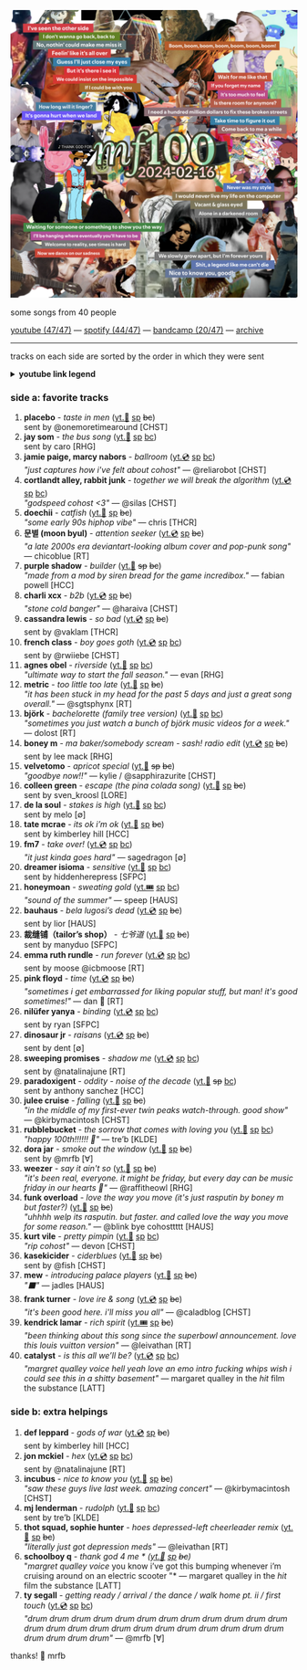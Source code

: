 ![cover](2024-09-20.png)

some songs from 40 people

[youtube (47/47)](<https://youtube.com/playlist?list=PLHKkvq2Z_NhhmZQQiyR4Xbb7E8p148HAO>) — [spotify (44/47)](<https://open.spotify.com/playlist/50LxxzggjWBLN1Deg4q1Ht>) — [bandcamp (20/47)](<https://www.buymusic.club/list/mrfb-mf100-2024-09-20>) — [archive](https://balousek.notion.site/b8bf80ad0d1a4852b020b7c2bd19eee1?v=0eade85b39ee4d3aa7c42c3c8106a928)

---

tracks on each side are sorted by the order in which they were sent

<details><summary><b>youtube link legend</b></summary><ul><li>📼 video</li><li>💿 audio</li><li>🎟️ live</li><li>👢 unofficial</li><li>🤩 fanworks</li></ul></details>

### side a: favorite tracks
1. **placebo** - *taste in men* ([yt.📼](https://youtu.be/5QML71sBu1E) [sp](https://open.spotify.com/track/6DVWb7uBVyyLwWslndW6DL) ~~bc~~)<br>sent by @onemoretimearound [CHST]
1. **jay som** - *the bus song* ([yt.📼](https://youtu.be/k2SluHV2i40) [sp](https://open.spotify.com/track/4yWHa0Z8np5DqoWf6ffgMs) [bc](https://jaysom.bandcamp.com/track/the-bus-song))<br>sent by caro [RHG]
1. **jamie paige, marcy nabors** - *ballroom* ([yt.💿](https://youtu.be/NQm_cQHXFSs) [sp](https://open.spotify.com/track/0rtsvpE8TCk7MHrYQacklk) [bc](https://jamiepaige.bandcamp.com/track/ballroom-feat-marcy-nabors))<br>*"just captures how i've felt about cohost"* — @reliarobot [CHST]
1. **cortlandt alley, rabbit junk** - *together we will break the algorithm* ([yt.💿](https://youtu.be/MTT-DA4JeQY) [sp](https://open.spotify.com/track/2YpvJ4dA7ObKcihJv3Z13a) [bc](https://cortlandtalley.bandcamp.com/track/together-we-will-break-the-algorithm))<br>*"godspeed cohost <3"* — @silas [CHST]
1. **doechii** - *catfish* ([yt.📼](https://youtu.be/AfgNiEJwGWo) [sp](https://open.spotify.com/track/3QQvSQKV8YmQxGolwwWe59) ~~bc~~)<br>*"some early 90s hiphop vibe"* — chris [THCR]
1. **문별 (moon byul)** - *attention seeker* ([yt.💿](https://youtu.be/kYUmtPuyQG0) [sp](https://open.spotify.com/track/3ZYSPwv46EapGeKAW3hB4X) ~~bc~~)<br>*"a late 2000s era deviantart-looking album cover and pop-punk song"* — chicoblue [RT]
1. **purple shadow** - *builder* ([yt.🤩](https://youtu.be/Gxh_GX6H9Xw) ~~sp~~ ~~bc~~)<br>*"made from a mod by siren bread for the game incredibox."* — fabian powell [HCC]
1. **charli xcx** - *b2b* ([yt.💿](https://youtu.be/hr-bX9Wlo_I) [sp](https://open.spotify.com/track/4wTvw1dBiPXNiHTh0zzpcI) ~~bc~~)<br>*"stone cold banger"* — @haraiva [CHST]
1. **cassandra lewis** - *so bad* ([yt.💿](https://youtu.be/Kz5niOv6tYw) [sp](https://open.spotify.com/track/2JlQro0lj7pbAZdO25imCx) ~~bc~~)<br>sent by @vaklam [THCR]
1. **french class** - *boy goes goth* ([yt.💿](https://youtu.be/P8szv2fM49g) [sp](https://open.spotify.com/track/03AwDciSLNXfCivirf8d0b) [bc](https://frenchclass.bandcamp.com/track/boy-goes-goth))<br>sent by @rwiiebe [CHST]
1. **agnes obel** - *riverside* ([yt.📼](https://youtu.be/vjncyiuwwXQ) [sp](https://open.spotify.com/track/6G3GO1eGFvLgA3o9J3YF1R) [bc](https://agnesobel.bandcamp.com/track/riverside))<br>*"ultimate way to start the fall season."* — evan [RHG]
1. **metric** - *too little too late* ([yt.🤩](https://youtu.be/XKIQM8iHEoU) [sp](https://open.spotify.com/track/3Gk8YeEo7mO6lYpM6iwgu5) ~~bc~~)<br>*"it has been stuck in my head for the past 5 days and just a great song overall."* — @sgtsphynx [RT]
1. **björk** - *bachelorette (family tree version)* ([yt.📼](https://youtu.be/JNJv-Ebi67I) [sp](https://open.spotify.com/track/080thMRVMSfE5fem7HBaoF) [bc](https://bjork.bandcamp.com/track/bachelorette))<br>*"sometimes you just watch a bunch of björk music videos for a week."* — dolost [RT]
1. **boney m** - *ma baker/somebody scream - sash! radio edit* ([yt.💿](https://youtu.be/2FsRwewETLk) [sp](https://open.spotify.com/track/4rVEn3lVnYP2dTBnh8eK4j) ~~bc~~)<br>sent by lee mack [RHG]
1. **velvetomo** - *apricot special* ([yt.👢](https://youtu.be/yxE9-xb4vHw) ~~sp~~ ~~bc~~)<br>*"goodbye now!!"* — kylie / @sapphirazurite [CHST]
1. **colleen green** - *escape (the pina colada song)* ([yt.📼](https://youtu.be/iQRTrCh0wgU) [sp](https://open.spotify.com/track/3sNxIF5r5g1e1gchiD6r1y) ~~bc~~)<br>sent by sven_kroosl [LORE]
1. **de la soul** - *stakes is high* ([yt.📼](https://youtu.be/radJQyaC5kY) [sp](https://open.spotify.com/track/5sfXK6yQlY9vSzuR3f3oD8) [bc](https://delasoul.bandcamp.com/track/stakes-is-high))<br>sent by melo [∅]
1. **tate mcrae** - *its ok i’m ok* ([yt.📼](https://youtu.be/Bpaf6Dm9iRc) [sp](https://open.spotify.com/track/24XihnoVPWXlKJ4BgXqjVM) ~~bc~~)<br>sent by kimberley hill [HCC]
1. **fm7** - *take over!* ([yt.💿](https://youtu.be/3FwtqIXSw94) [sp](https://open.spotify.com/track/2CiJyyXeRCWRjZwp6wajUK) [bc](https://artbyform.bandcamp.com/track/take-over))<br>*"it just kinda goes hard"* — sagedragon [∅]
1. **dreamer isioma** - *sensitive* ([yt.📼](https://youtu.be/3oYZtWD1vNg) [sp](https://open.spotify.com/track/06DPYEqSX1jMaxvnXNVshB) [bc](https://dreamerisioma.bandcamp.com/track/sensitive))<br>sent by hiddenherepress [SFPC]
1. **honeymoan** - *sweating gold* ([yt.🎟️](https://youtu.be/XHr-GnBGcDE) [sp](https://open.spotify.com/track/5oPEINLTVfqWT2MQjc2MuR) [bc](https://honeymoan.bandcamp.com/track/sweating-gold))<br>*"sound of the summer"* — speep [HAUS]
1. **bauhaus** - *bela lugosi’s dead* ([yt.💿](https://youtu.be/Yy9h2q_dr9k) [sp](https://open.spotify.com/track/7q5n3kuNbHCWx6LZOY1Z0r) ~~bc~~)<br>sent by lior [HAUS]
1. **裁缝铺（tailor’s shop）** - *七爷道* ([yt.📼](https://youtu.be/Gtm3biAmVvI) [sp](https://open.spotify.com/track/1hMbTgP79o5ebfSVKyI2Xt) ~~bc~~)<br>sent by manyduo [SFPC]
1. **emma ruth rundle** - *run forever* ([yt.💿](https://youtu.be/3pYl9aPA5Tc) [sp](https://open.spotify.com/track/09DzlJefyzvierDQLWEFFR) [bc](https://emmaruthrundle.bandcamp.com/track/run-forever))<br>sent by moose @icbmoose [RT]
1. **pink floyd** - *time* ([yt.💿](https://youtu.be/yl-Ms_ek-kE) [sp](https://open.spotify.com/track/3TO7bbrUKrOSPGRTB5MeCz) ~~bc~~)<br>*"sometimes i get embarrassed for liking popular stuff, but man! it's good sometimes!"* — dan 🤠 [RT]
1. **nilüfer yanya** - *binding* ([yt.💿](https://youtu.be/nNwNZ6CMeFI) [sp](https://open.spotify.com/track/3XjhOYg7FGEjF2RP0zG8Oz) [bc](https://niluferyanya.bandcamp.com/track/binding))<br>sent by ryan [SFPC]
1. **dinosaur jr** - *raisans* ([yt.💿](https://youtu.be/Ln8XsL6veaU) [sp](https://open.spotify.com/track/5xH7X05cbp7vtwFSdOUPEb) ~~bc~~)<br>sent by dent [∅]
1. **sweeping promises** - *shadow me* ([yt.💿](https://youtu.be/bzSt2TggnjE) [sp](https://open.spotify.com/track/0aiUlWplE7TtrSrbcoo46P) [bc](https://sweepingpromises.bandcamp.com/track/shadow-me-2))<br>sent by @natalinajune [RT]
1. **paradoxigent** - *oddity - noise of the decade* ([yt.📼](https://youtu.be/dyEYyp-qwN8) ~~sp~~ [bc](https://paradoxigent.bandcamp.com/track/oddity-noise-of-the-decade))<br>sent by anthony sanchez [HCC]
1. **julee cruise** - *falling* ([yt.📼](https://youtu.be/mInZo4Td8Xk) [sp](https://open.spotify.com/track/31CYUJj5f9lbQ0Qqm9PzK5) ~~bc~~)<br>*"in the middle of my first-ever twin peaks watch-through. good show"* — @kirbymacintosh [CHST]
1. **rubblebucket** - *the sorrow that comes with loving you* ([yt.📼](https://youtu.be/wUC5WowDNJc) [sp](https://open.spotify.com/track/3YB1UJABauwBCLI72P10NG) [bc](https://rubblebucket.bandcamp.com/track/the-sorrow-that-comes-with-loving-you))<br>*"happy 100th!!!!!! 🥳"* — tre’b [KLDE]
1. **dora jar** - *smoke out the window* ([yt.📼](https://youtu.be/-5ifeK5ymtg) [sp](https://open.spotify.com/track/2PzH0eSzokrWfM1Cou5mVc) ~~bc~~)<br>sent by @mrfb [∀]
1. **weezer** - *say it ain't so* ([yt.📼](https://youtu.be/ENXvZ9YRjbo) [sp](https://open.spotify.com/track/6VoIBz0VhCyz7OdEoRYDiA) ~~bc~~)<br>*"it's been real, everyone. it might be friday, but every day can be music friday in our hearts 💖"* — @raffitheowl [RHG]
1. **funk overload** - *love the way you move (it's just rasputin by boney m but faster?)* ([yt.🤩](https://youtu.be/6tXp0ULbG2w) [sp](https://open.spotify.com/track/4uKOGRHYdPOU34YSWOXrym) ~~bc~~)<br>*"uhhhh welp its rasputin. but faster. and called love the way you move for some reason."* — @blink bye cohosttttt [HAUS]
1. **kurt vile** - *pretty pimpin* ([yt.📼](https://youtu.be/659pppwniXA) [sp](https://open.spotify.com/track/47cNDW1xyM03mT2kseO41a) [bc](https://kurtvile.bandcamp.com/track/pretty-pimpin))<br>*"rip cohost"* — devon [CHST]
1. **kasekicider** - *ciderblues* ([yt.👢](https://youtu.be/iafFuFy0jAw) [sp](https://open.spotify.com/track/7i2hLs9RW8RJsD9t66CNe4) ~~bc~~)<br>sent by @fish [CHST]
1. **mew** - *introducing palace players* ([yt.📼](https://youtu.be/5JoUQ8ty3m0) [sp](https://open.spotify.com/track/0M5us163XfQ48lAWIRKX1P) ~~bc~~)<br>*"⬛️"* — jadles [HAUS]
1. **frank turner** - *love ire & song* ([yt.💿](https://youtu.be/DEpHL9GG1N4) [sp](https://open.spotify.com/track/14GWBS84yTd5eAliOO7GAa) ~~bc~~)<br>*"it's been good here. i'll miss you all"* — @caladblog [CHST]
1. **kendrick lamar** - *rich spirit* ([yt.🎟️](https://youtu.be/sv4ISzVuRXA) [sp](https://open.spotify.com/track/1QPreu0BNOrUfEb8HTd2qG) ~~bc~~)<br>*"been thinking about this song since the superbowl announcement. love this louis vuitton version"* — @leivathan [RT]
1. **catalyst** - *is this all we’ll be?* ([yt.💿](https://youtu.be/dQwhNK_E-cs) [sp](https://open.spotify.com/track/3MXatBjlJ5BJI1kv7gJ6I3) [bc](https://larry187.bandcamp.com/track/is-this-all-that-well-be))<br>*"*margret qualley voice* hell yeah love an emo intro fucking whips wish i could see this in a shitty basement"* — margaret qualley in the *hit* film the substance  [LATT]

### side b: extra helpings
1. **def leppard** - *gods of war* ([yt.💿](https://youtu.be/ENJGhyADs1M) [sp](https://open.spotify.com/track/04fSMvH0SLmdykyg06rXC3) ~~bc~~)<br>sent by kimberley hill [HCC]
1. **jon mckiel** - *hex* ([yt.💿](https://youtu.be/PO9CC2LRNbk) [sp](https://open.spotify.com/track/4iCKVW1lCIZ7itSkwySARq) [bc](https://jonmckiel.bandcamp.com/track/hex))<br>sent by @natalinajune [RT]
1. **incubus** - *nice to know you* ([yt.📼](https://youtu.be/Qf_7mEPMIAc) [sp](https://open.spotify.com/track/77eRSoQbDt4qHlAhUqovmy) ~~bc~~)<br>*"saw these guys live last week. amazing concert"* — @kirbymacintosh [CHST]
1. **mj lenderman** - *rudolph* ([yt.📼](https://youtu.be/2QevZ5z9Cq4) [sp](https://open.spotify.com/track/0HJll1OUSh4FUrDUKG0ikX) [bc](https://mjlenderman.bandcamp.com/track/rudolph))<br>sent by tre’b [KLDE]
1. **thot squad, sophie hunter** - *hoes depressed-left cheerleader remix* ([yt.📼](https://youtu.be/oaa6eZB_Vo8) [sp](https://open.spotify.com/track/2KL4UeD4QZXpnhMjweB54Z) ~~bc~~)<br>*"literally just got depression meds"* — @leivathan [RT]
1. **schoolboy q** - *thank god 4 me * ([yt.📼](https://youtu.be/kn3GZHjHPjM) [sp](https://open.spotify.com/track/7CwO2esrH095tjxmJVMY2E) ~~bc~~)<br>*"*margret qualley voice* you know i’ve got this bumping whenever i’m cruising around on an electric scooter "* — margaret qualley in the *hit* film the substance  [LATT]
1. **ty segall** - *getting ready / arrival / the dance / walk home pt. ii / first touch* ([yt.💿](https://youtu.be/ocqLoxO884k) [sp](https://open.spotify.com/track/47Dtdt4Puth0Iq17uAzTqw) [bc](https://tysegall.bandcamp.com/track/getting-ready-arrival-the-dance-walk-home-pt-ii-first-touch))<br>*"drum drum drum drum drum drum drum drum drum drum drum drum drum drum drum drum drum drum drum drum drum drum drum drum drum drum drum drum"* — @mrfb [∀]

thanks! 💖 mrfb